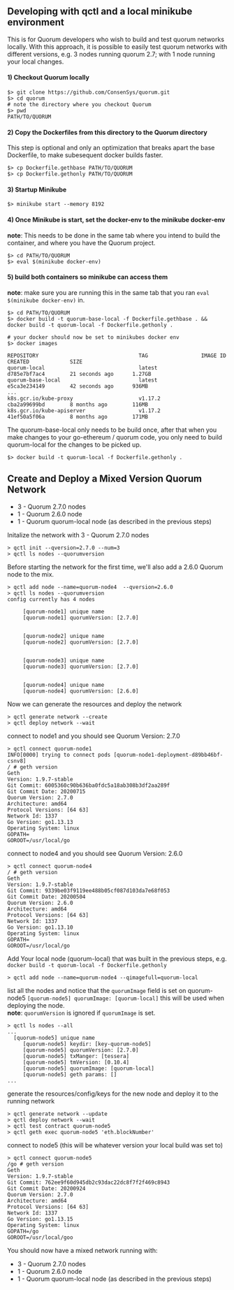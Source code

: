 ## Developing with qctl and a local minikube environment

This is for Quorum developers who wish to build and test quorum networks locally.  With this approach, it is possible
to easily test quorum networks with different versions, e.g. 3 nodes running quorum 2.7; with 1 node running your local changes.

#### 1) Checkout Quorum locally 
```
$> git clone https://github.com/ConsenSys/quorum.git
$> cd quorum
# note the directory where you checkout Quorum
$> pwd
PATH/TO/QUORUM
```
#### 2) Copy the Dockerfiles from this directory to the Quorum directory 
This step is optional and only an optimization that breaks apart the base Dockerfile, to make subesequent docker builds
faster.
```
$> cp Dockerfile.gethbase PATH/TO/QUORUM
$> cp Dockerfile.gethonly PATH/TO/QUORUM
```

#### 3) Startup Minikube  
```
$> minikube start --memory 8192
```
#### 4) Once Minikube is start, set the docker-env to the minikube docker-env
**note**: This needs to be done in the same tab where you intend to build the container, and where you have the Quorum project.
```
$> cd PATH/TO/QUORUM
$> eval $(minikube docker-env)
``````


#### 5) build both containers so minikube can access them
**note**: make sure you are running this in the same tab that you ran `eval $(minikube docker-env)` in.
```
$> cd PATH/TO/QUORUM
$> docker build -t quorum-base-local -f Dockerfile.gethbase . && docker build -t quorum-local -f Dockerfile.gethonly .

# your docker should now be set to minikubes docker env
$> docker images

REPOSITORY                                TAG                 IMAGE ID            CREATED             SIZE
quorum-local                              latest              d785e7bf7ac4        21 seconds ago      1.27GB
quorum-base-local                         latest              e5ca3e234149        42 seconds ago      936MB
...
k8s.gcr.io/kube-proxy                     v1.17.2             cba2a99699bd        8 months ago        116MB
k8s.gcr.io/kube-apiserver                 v1.17.2             41ef50a5f06a        8 months ago        171MB
```

The quorum-base-local only needs to be build once, after that when you make changes to your go-ethereum / quorum code, you only need to build
quorum-local for the changes to be picked up.
```
$> docker build -t quorum-local -f Dockerfile.gethonly .
```

## Create and Deploy a Mixed Version Quorum Network 

* 3 - Quorum 2.7.0 nodes
* 1 - Quorum 2.6.0 node
* 1 - Quorum quorum-local node (as described in the previous steps)

Initalize the network with 3 - Quorum 2.7.0 nodes
```
> qctl init --qversion=2.7.0 --num=3
> qctl ls nodes --quorumversion
```
Before starting the network for the first time, we'll also add a 2.6.0 Quorum node to the mix.
```
> qctl add node --name=quorum-node4  --qversion=2.6.0
> qctl ls nodes --quorumversion
config currently has 4 nodes

     [quorum-node1] unique name
     [quorum-node1] quorumVersion: [2.7.0]


     [quorum-node2] unique name
     [quorum-node2] quorumVersion: [2.7.0]


     [quorum-node3] unique name
     [quorum-node3] quorumVersion: [2.7.0]


     [quorum-node4] unique name
     [quorum-node4] quorumVersion: [2.6.0]
```

Now we can generate the resources and deploy the network
```
> qctl generate network --create
> qctl deploy network --wait
```
connect to node1 and you should see Quorum Version: 2.7.0
```
> qctl connect quorum-node1
INFO[0000] trying to connect pods [quorum-node1-deployment-d89bb46bf-csnv8]
/ # geth version
Geth
Version: 1.9.7-stable
Git Commit: 6005360c90b636ba0fdc5a18ab308b3df2aa289f
Git Commit Date: 20200715
Quorum Version: 2.7.0
Architecture: amd64
Protocol Versions: [64 63]
Network Id: 1337
Go Version: go1.13.13
Operating System: linux
GOPATH=
GOROOT=/usr/local/go
```
connect to node4 and you should see Quorum Version: 2.6.0
```
> qctl connect quorum-node4
/ # geth version
Geth
Version: 1.9.7-stable
Git Commit: 9339be03f9119ee488b05cf087d103da7e68f053
Git Commit Date: 20200504
Quorum Version: 2.6.0
Architecture: amd64
Protocol Versions: [64 63]
Network Id: 1337
Go Version: go1.13.10
Operating System: linux
GOPATH=
GOROOT=/usr/local/go
```

Add Your local node (quorum-local) that was built in the previous steps, e.g. `docker build -t quorum-local -f Dockerfile.gethonly` 
```
> qctl add node --name=quorum-node4 --qimagefull=quorum-local
```
list all the nodes and notice that the `quorumImage` field is set on quorum-node5 
`[quorum-node5] quorumImage: [quorum-local]` this will be used when deploying the node.  
**note**: `quorumVersion` is ignored if `quorumImage` is set. 
```
> qctl ls nodes --all
...
  [quorum-node5] unique name
     [quorum-node5] keydir: [key-quorum-node5]
     [quorum-node5] quorumVersion: [2.7.0]
     [quorum-node5] txManger: [tessera]
     [quorum-node5] tmVersion: [0.10.4]
     [quorum-node5] quorumImage: [quorum-local]
     [quorum-node5] geth params: []
...
```
generate the resources/config/keys for the new node and deploy it to the running network
```
> qctl generate network --update
> qctl deploy network --wait
> qctl test contract quorum-node5
> qctl geth exec quorum-node5 'eth.blockNumber'
```
connect to node5 (this will be whatever version your local build was set to) 
```
> qctl connect quorum-node5
/go # geth version
Geth
Version: 1.9.7-stable
Git Commit: 762ee9f60d945db2c93dac22dc8f7f2f469c8943
Git Commit Date: 20200924
Quorum Version: 2.7.0
Architecture: amd64
Protocol Versions: [64 63]
Network Id: 1337
Go Version: go1.13.15
Operating System: linux
GOPATH=/go
GOROOT=/usr/local/goo
```

You should now have a mixed network running with: 
* 3 - Quorum 2.7.0 nodes
* 1 - Quorum 2.6.0 node
* 1 - Quorum quorum-local node (as described in the previous steps)